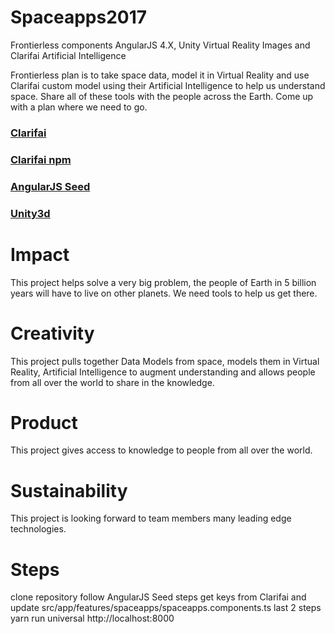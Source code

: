 # Spaceapps2017
Frontierless components AngularJS 4.X, Unity Virtual Reality Images and Clarifai Artificial Intelligence

Frontierless plan is to take space data, model it in Virtual Reality and use Clarifai custom model using their Artificial Intelligence to help us understand space. Share all of these tools with the people across the Earth. Come up with a plan where we need to go.

### [Clarifai](https://www.clarifai.com/)
### [Clarifai npm](https://github.com/Clarifai/clarifai-javascript)

### [AngularJS Seed](https://github.com/qdouble/angular-webpack2-starter)

### [Unity3d](https://unity3d.com/)


# Impact
This project helps solve a very big problem, the people of Earth in 5 billion years will have to live on other planets. We need tools to help us get there.

# Creativity
This project pulls together Data Models from space, models them in Virtual Reality, Artificial Intelligence to augment understanding and allows people from all over the world to share in the knowledge.

# Product
This project gives access to knowledge to people from all over the world.

# Sustainability
This project is looking forward to team members many leading edge technologies.


# Steps
clone repository
follow AngularJS Seed steps
get keys from Clarifai and update src/app/features/spaceapps/spaceapps.components.ts
last 2 steps
yarn run universal
http://localhost:8000